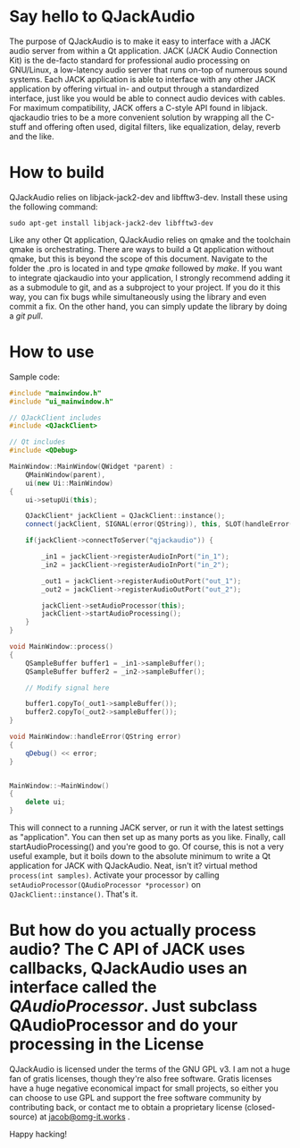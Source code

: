 Say hello to QJackAudio
=======================

The purpose of QJackAudio is to make it easy to interface with a JACK audio server from within a Qt application. JACK (JACK Audio Connection Kit) is the de-facto standard for professional audio processing on GNU/Linux, a low-latency audio server that runs on-top of numerous sound systems. Each JACK application is able to interface with any other JACK application by offering virtual in- and output through a standardized interface, just like you would be able to connect audio devices with cables. For maximum compatibility, JACK offers a C-style API found in libjack. qjackaudio tries to be a more convenient solution by wrapping all the C-stuff and offering often used, digital filters, like equalization, delay, reverb and the like.

How to build
============

QJackAudio relies on libjack-jack2-dev and libfftw3-dev. Install these using the following command:

`sudo apt-get install libjack-jack2-dev libfftw3-dev`

Like any other Qt application, QJackAudio relies on qmake and the toolchain qmake is orchestrating. There are ways to build a Qt application without qmake, but this is beyond the scope of this document. Navigate to the folder the .pro is located in and type *qmake* followed by *make*. If you want to integrate qjackaudio into your application, I strongly recommend adding it as a submodule to git, and as a subproject to your project. If you do it this way, you can fix bugs while simultaneously using the library and even commit a fix. On the other hand, you can simply update the library by doing a *git pull*.

How to use
==========

Sample code:
```cpp
#include "mainwindow.h"
#include "ui_mainwindow.h"

// QJackClient includes
#include <QJackClient>

// Qt includes
#include <QDebug>

MainWindow::MainWindow(QWidget *parent) :
    QMainWindow(parent),
    ui(new Ui::MainWindow)
{
    ui->setupUi(this);

    QJackClient* jackClient = QJackClient::instance();
    connect(jackClient, SIGNAL(error(QString)), this, SLOT(handleError(QString)));

    if(jackClient->connectToServer("qjackaudio")) {

        _in1 = jackClient->registerAudioInPort("in_1");
        _in2 = jackClient->registerAudioInPort("in_2");

        _out1 = jackClient->registerAudioOutPort("out_1");
        _out2 = jackClient->registerAudioOutPort("out_2");

        jackClient->setAudioProcessor(this);
        jackClient->startAudioProcessing();
    }
}

void MainWindow::process()
{
    QSampleBuffer buffer1 = _in1->sampleBuffer();
    QSampleBuffer buffer2 = _in2->sampleBuffer();

    // Modify signal here

    buffer1.copyTo(_out1->sampleBuffer());
    buffer2.copyTo(_out2->sampleBuffer());
}

void MainWindow::handleError(QString error)
{
    qDebug() << error;
}


MainWindow::~MainWindow()
{
    delete ui;
}

```

This will connect to a running JACK server, or run it with the latest settings as "application". You can then set up as many ports as you like. Finally, call startAudioProcessing() and you're good to go. Of course, this is not a very useful example, but it boils down to the absolute minimum to write a Qt application for JACK with QJackAudio. Neat, isn't it?
virtual method `process(int samples)`. Activate your processor by calling `setAudioProcessor(QAudioProcessor *processor)` on `QJackClient::instance()`. That's it.

But how do you actually process audio? The C API of JACK uses callbacks, QJackAudio uses an interface called the *QAudioProcessor*. Just subclass QAudioProcessor and do your processing in the
License
========
QJackAudio is licensed under the terms of the GNU GPL v3. I am not a huge fan of gratis licenses, though they're also free software. Gratis licenses have a huge negative economical impact for small projects, so either you can choose to use GPL and support the free software community by contributing back, or contact me to obtain a proprietary license (closed-source) at jacob@omg-it.works .

Happy hacking!



